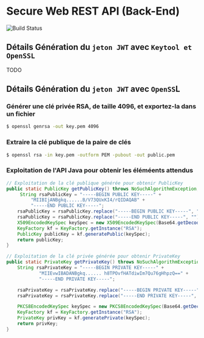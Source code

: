 # Secure Web REST API (Back-End)

![Build Status](https://img.shields.io/badge/build-passing-brightgreen.svg?branch=develop)

## Détails Génération du `jeton JWT` avec `Keytool et OpenSSL`
TODO


## Détails Génération du `jeton JWT` avec `OpenSS`L
### Générer une clé privée RSA, de taille 4096, et exportez-la dans un fichier
```bash
$ openssl genrsa -out key.pem 4096
```

### Extraire la clé publique de la paire de clés
```bash
$ openssl rsa -in key.pem -outform PEM -pubout -out public.pem
```
### Exploitation de l'API Java pour obtenir les éléméents attendus
```java 
// Exploitation de la clé publique générée pour obtenir PublicKey
public static PublicKey getPublicKey() throws NoSuchAlgorithmException, InvalidKeySpecException {
     String rsaPublicKey = "-----BEGIN PUBLIC KEY-----" +
         "MIIBIjANBgkq......B/V73QUxKI4/rQIDAQAB" +
         "-----END PUBLIC KEY-----";
    rsaPublicKey = rsaPublicKey.replace("-----BEGIN PUBLIC KEY-----", "");
    rsaPublicKey = rsaPublicKey.replace("-----END PUBLIC KEY-----", "");
    X509EncodedKeySpec keySpec = new X509EncodedKeySpec(Base64.getDecoder().decode(rsaPublicKey));
    KeyFactory kf = KeyFactory.getInstance("RSA");
    PublicKey publicKey = kf.generatePublic(keySpec);
    return publicKey;
}

// Exploitation de la clé privée générée pour obtenir PrivateKey
public static PrivateKey getPrivateKey() throws NoSuchAlgorithmException, InvalidKeySpecException {
    String rsaPrivateKey = "-----BEGIN PRIVATE KEY-----" +
            "MIIEvwIBADANBgkq...... h8TPOvfHATdiwIm7Qu76gHhpzQ==" +
            "-----END PRIVATE KEY-----";

    rsaPrivateKey = rsaPrivateKey.replace("-----BEGIN PRIVATE KEY-----", "");
    rsaPrivateKey = rsaPrivateKey.replace("-----END PRIVATE KEY-----", "");

    PKCS8EncodedKeySpec keySpec = new PKCS8EncodedKeySpec(Base64.getDecoder().decode(rsaPrivateKey));
    KeyFactory kf = KeyFactory.getInstance("RSA");
    PrivateKey privKey = kf.generatePrivate(keySpec);
    return privKey;
}
```